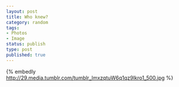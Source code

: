 ```yaml
--- 
layout: post
title: Who knew?
category: random
tags: 
- Photos
- Image
status: publish
type: post
published: true
---
```


{% embedly http://29.media.tumblr.com/tumblr_lmxzqtuW6q1qz9lkro1_500.jpg %}
